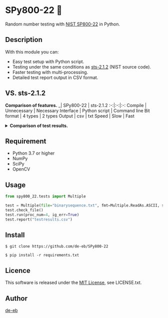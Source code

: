 # SPy800-22 :game_die:
Random number testing with [NIST SP800-22](https://nvlpubs.nist.gov/nistpubs/legacy/sp/nistspecialpublication800-22r1a.pdf) in Python.

## Description
With this module you can:
- Easy test setup with Python script.
- Testing under the same conditions as [sts-2.1.2](https://csrc.nist.gov/projects/random-bit-generation/documentation-and-software) (NIST source code).
- Faster testing with multi-processing.
- Detailed test report output in CSV format.

## VS. sts-2.1.2
**Comparison of features.**
_| SPy800-22 | sts-2.1.2
:-:|:-:|:-:
Compile | Unnecessary | Necessary
Interface | Python script | Command line
Bit format | 4 types | 2 types
Output | csv | txt
Speed | Slow | Fast

**<details><summary>Comparison of test results.</summary><div>**

Testing environment.
```
OS  : Windows 10 Home
CPU : Intel Corei5-8250U @ 1.60 GHz, 1800 Mhz, 4 cores, 8 logical processors
RAM : 16.0 GB
Python : 3.8.0 64bit
C compiler : gcc 9.2.0 (MinGW.org GCC Build-20200227-1)
```
Random number generation method.
```python
import numpy as np
bits = np.random.randint(0,2, 1000000000, dtype='uint8')
with open("nprandom.txt", mode='w') as f:
    np.savetxt(f, bits, fmt='%d', delimiter='', newline='')
```
SPy800-22 settings.
```python
from spy800_22.tests import Multiple
test = Multiple(file="nprandom.txt", fmt=Multiple.ReadAs.ASCII, seq_len=1000000, seq_num=1000)
test.run(proc_num=8, ig_err=True)
test.report("results.csv")
```
sts-2.1.2 settings.
```
$> assess.exe 1000000
           G E N E R A T O R    S E L E C T I O N
           ______________________________________

    [0] Input File                 [1] Linear Congruential
    [2] Quadratic Congruential I   [3] Quadratic Congruential II
    [4] Cubic Congruential         [5] XOR
    [6] Modular Exponentiation     [7] Blum-Blum-Shub
    [8] Micali-Schnorr             [9] G Using SHA-1

   Enter Choice: 0


                User Prescribed Input File: nprandom.txt

                S T A T I S T I C A L   T E S T S
                _________________________________

    [01] Frequency                       [02] Block Frequency
    [03] Cumulative Sums                 [04] Runs
    [05] Longest Run of Ones             [06] Rank
    [07] Discrete Fourier Transform      [08] Nonperiodic Template Matchings
    [09] Overlapping Template Matchings  [10] Universal Statistical
    [11] Approximate Entropy             [12] Random Excursions
    [13] Random Excursions Variant       [14] Serial
    [15] Linear Complexity

         INSTRUCTIONS
            Enter 0 if you DO NOT want to apply all of the
            statistical tests to each sequence and 1 if you DO.

   Enter Choice: 1

        P a r a m e t e r   A d j u s t m e n t s
        -----------------------------------------
    [1] Block Frequency Test - block length(M):         128
    [2] NonOverlapping Template Test - block length(m): 9
    [3] Overlapping Template Test - block length(m):    9
    [4] Approximate Entropy Test - block length(m):     10
    [5] Serial Test - block length(m):                  16
    [6] Linear Complexity Test - block length(M):       500

   Select Test (0 to continue): 0

   How many bitstreams? 1000

   Input File Format:
    [0] ASCII - A sequence of ASCII 0's and 1's
    [1] Binary - Each byte in data file contains 8 bits of data

   Select input mode:  0
```


Test results.
Test name| SPy800-22<br>Proportion / Uniformity | sts-2.1.2<br>Proportion / Uniformity
--:|:-:|:-:
Frequency (Monobit) Test | 0.988 / 0.868 | 0.988 / 0.868
Frequency Test within a Block | 0.990 / 0.639 | 0.990 / 0.639
Runs Test | 0.980 / 0.0753 | 0.980 / 0.0753
Test for the Longest Run of Ones in a Block | 0.993 / 0.432 | 0.993 / 0.432
Binary Matrix Rank Test | 0.989 / 0.362 | 0.989 / 0.362
Discrete Fourier Transform (Spectral) Test | 0.986 / 0.284 | 0.986 / 0.284
Non-overlapping Template Matching Test (Lowest Prop. / 148) | 0.981 / 0.579 | 0.981 / 0.579
Non-overlapping Template Matching Test (Lowest Unif. / 148) | 0.989 / 0.000116 | 0.989 / 0.000116
Overlapping Template Matching Test | 0.991 / 0.699 | 0.991 / 0.699
Maurer's "Universal Statistical" Test | 0.991 / 0.979 | 0.991 / 0.979
Linear complexity Test | 0.998 / 0.569 | 0.998 / 0.569
Serial Test (Lowest Prop. & Unif. / 2) | 0.989 / 0.0861 | 0.989 / 0.0861
Approximate entropy Test | 0.988 / 0.608 | 0.988 / 0.608
Cumulative Sums (Cusum) Test (Lowest Prop. / 2) | 0.986 / 0.963 | 0.986 / 0.963
Cumulative Sums (Cusum) Test (Lowest Unif. / 2) | 0.988 / 0.565 | 0.988 / 0.565
Random Excursions Test (Lowest Prop. / 8) | 0.985 / 0.595 | 0.985 / 0.581
Random Excursions Test (Lowest Unif. / 8) | 0.987 / 0.0300 | 0.987 / 0.0277
Random Excursions Variant Test (Lowest Prop. / 18) | 0.984 / 0.483 | 0.984 / 0.470
Random Excursions Variant Test (Lowest Unif. / 18) | 0.995 / 0.100 | 0.995 / 0.0941
**Total test time** | **2 hours 30 minutes** | **1 hour 50 minutes**

</div></details>

## Requirement
- Python 3.7 or higher
- NumPy
- SciPy
- OpenCV

## Usage
```python
from spy800_22.tests import Multiple

test = Multiple(file="binarysequence.txt", fmt=Multiple.ReadAs.ASCII, seq_len=1000000, seq_num=1000)
test.check_file()
test.run(proc_num=4, ig_err=True)
test.report("testresults.csv")
```

## Install
```
$ git clone https://github.com/de-eb/SPy800-22
```

```
$ pip install -r requirements.txt
```

## Licence
This software is released under the [MIT License](https://opensource.org/licenses/MIT), see LICENSE.txt.

## Author

[de-eb](https://github.com/de-eb)